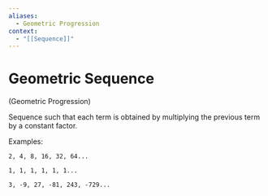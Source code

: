 ```yaml
---
aliases:
  - Geometric Progression
context:
  - "[[Sequence]]"
---
```


# Geometric Sequence

(Geometric Progression)

Sequence such that each term is obtained by multiplying the previous term by a constant factor.

Examples:

`2, 4, 8, 16, 32, 64...`

`1, 1, 1, 1, 1, 1...`

`3, -9, 27, -81, 243, -729...`
